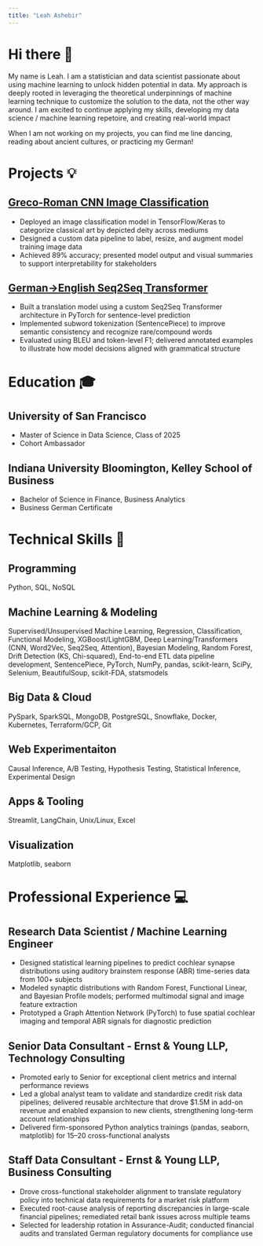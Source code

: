 ```yaml
---
title: "Leah Ashebir"
---
```


<link rel="stylesheet" href="/assets/css/style.scss">

# Hi there 👋
My name is Leah. I am a statistician and data scientist passionate about using machine learning to unlock hidden potential in data. My approach is deeply rooted in leveraging the theoretical underpinnings of machine learning technique to customize the solution to the data, not the other way around. I am excited to continue applying my skills, developing my data science / machine learning repetoire, and creating real-world impact

When I am not working on my projects, you can find me line dancing, reading about ancient cultures, or practicing my German!

# Projects 💡
## [Greco-Roman CNN Image Classification](https://github.com/lashebir/grecoroman-imageclassification)
  - Deployed an image classification model in TensorFlow/Keras to categorize classical art by depicted deity across mediums
  - Designed a custom data pipeline to label, resize, and augment model training image data
  - Achieved 89% accuracy; presented model output and visual summaries to support interpretability for stakeholders
    
## [German→English Seq2Seq Transformer](https://github.com/lashebir/de-en-translator)
  -  Built a translation model using a custom Seq2Seq Transformer architecture in PyTorch for sentence-level prediction
  - Implemented subword tokenization (SentencePiece) to improve semantic consistency and recognize rare/compound words
  - Evaluated using BLEU and token-level F1; delivered annotated examples to illustrate how model decisions aligned with
grammatical structure

# Education 🎓
## University of San Francisco
- Master of Science in Data Science, Class of 2025
- Cohort Ambassador
  
## Indiana University Bloomington, Kelley School of Business
- Bachelor of Science in Finance, Business Analytics
- Business German Certificate

# Technical Skills 🧠
## Programming
Python, SQL, NoSQL

## Machine Learning & Modeling
Supervised/Unsupervised Machine Learning, Regression, Classification, Functional
Modeling, XGBoost/LightGBM, Deep Learning/Transformers (CNN, Word2Vec, Seq2Seq, Attention), Bayesian Modeling,
Random Forest, Drift Detection (KS, Chi-squared), End-to-end ETL data pipeline development, SentencePiece, PyTorch, NumPy, pandas, scikit-learn, SciPy, Selenium, BeautifulSoup, scikit-FDA, statsmodels

## Big Data & Cloud
PySpark, SparkSQL, MongoDB, PostgreSQL, Snowflake, Docker, Kubernetes, Terraform/GCP, Git

## Web Experimentaiton
Causal Inference, A/B Testing, Hypothesis Testing, Statistical Inference, Experimental Design

## Apps & Tooling
Streamlit, LangChain, Unix/Linux, Excel
  
## Visualization
Matplotlib, seaborn

# Professional Experience 💻
## Research Data Scientist / Machine Learning Engineer
  - Designed statistical learning pipelines to predict cochlear synapse distributions using auditory brainstem response (ABR)
time-series data from 100+ subjects
  - Modeled synaptic distributions with Random Forest, Functional Linear, and Bayesian Profile models;
performed multimodal signal and image feature extraction
  - Prototyped a Graph Attention Network (PyTorch) to fuse spatial cochlear imaging and temporal ABR signals for
diagnostic prediction


## Senior Data Consultant - Ernst & Young LLP, Technology Consulting
  - Promoted early to Senior for exceptional client metrics and internal performance reviews
  - Led a global analyst team to validate and standardize credit risk data pipelines; delivered reusable architecture that drove
$1.5M in add-on revenue and enabled expansion to new clients, strengthening long-term account relationships
  - Delivered firm-sponsored Python analytics trainings (pandas, seaborn, matplotlib) for 15–20 cross-functional analysts


## Staff Data Consultant - Ernst & Young LLP, Business Consulting
  - Drove cross-functional stakeholder alignment to translate regulatory policy into technical data requirements for a
market risk platform
  - Executed root-cause analysis of reporting discrepancies in large-scale financial pipelines; remediated retail bank issues across
multiple teams
  - Selected for leadership rotation in Assurance-Audit; conducted financial audits and translated German regulatory
documents for compliance use
